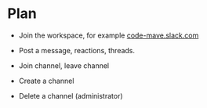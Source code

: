 # Plan

* Join the workspace, for example [code-mave.slack.com](https://code-maven.slack.com)
* Post a message, reactions, threads.


* Join channel, leave channel
* Create a channel
* Delete a channel (administrator)


